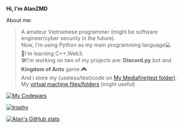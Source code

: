 **Hi, I'm AlanZMD**

About me:
>A amateur Vietnamese programmer (might be software engineer/cyber security in the future).\
Now, I'm using Python as my main programming language💻.\
📖I'm learning C++,Web3.\
🛠I'm working on two of my projects are: **Discord.py** bot and **Kingdom of Ants** game.🎮\
And i store my (useless/test)code on [My Mediafire(test folder)](https://www.mediafire.com/folder/hx5o8enbyn1nt/My_test_folder).\
My [virtual machine files/folders](https://www.mediafire.com/folder/8cnsftlplsolq/virutal_machine) (might useful)

[![My Codewars](https://www.codewars.com/users/alanzmd/badges/large)](https://www.codewars.com/users/alanzmd/badges/large)

[![trophy](https://github-profile-trophy.vercel.app/?username=alan-alexander-2011)](https://github.com/ryo-ma/github-profile-trophy)

[![Alan's GitHub stats](https://github-readme-stats.vercel.app/api?username=alan-alexander-2011)](https://github.com/anuraghazra/github-readme-stats)
